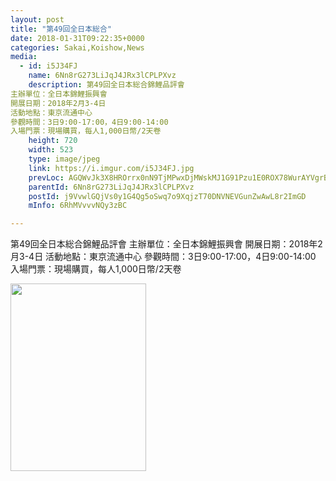 ```yaml
---
layout: post
title: "第49回全日本総合" 
date: 2018-01-31T09:22:35+0000 
categories: Sakai,Koishow,News 
media:
  - id: i5J34FJ
    name: 6Nn8rG273LiJqJ4JRx3lCPLPXvz
    description: 第49回全日本総合錦鯉品評會
主辦單位：全日本錦鯉振興會
開展日期：2018年2月3-4日
活動地點：東京流通中心
參觀時間：3日9:00-17:00，4日9:00-14:00
入場門票：現場購買，每人1,000日幣/2天卷
    height: 720
    width: 523
    type: image/jpeg
    link: https://i.imgur.com/i5J34FJ.jpg
    prevLoc: AGQWvJk3X8HROrrx0nN9TjMPwxDjMWskMJ1G91Pzu1E0ROX78WurAYVgrBrMiLXW9E4AwgIDZk6g5PW7SyXy16ALYnc8YWv1DZX2c6KEk6vR6RUXWzYGvpZZUqWkr54A0BT30BpgXmgwCxrG1l4D4jCAjqvkZP8Gh1xB01jEOPINPP6kv97wFvYKDBBr7rHPlJgMkMP9hmxBoywjzGIDWq0lxDEkiBWALxjpvpHBLMVqnq6Qi8jjg2DL7vC5OjnBEnO5i70
    parentId: 6Nn8rG273LiJqJ4JRx3lCPLPXvz
    postId: j9VvwlGQjVs0y1G4Qg5oSwq7o9XqjzT70DNVNEVGunZwAwL8r2ImGD
    mInfo: 6RhMVvvvNQy3zBC

---
```


第49回全日本総合錦鯉品評會
主辦單位：全日本錦鯉振興會
開展日期：2018年2月3-4日
活動地點：東京流通中心
參觀時間：3日9:00-17:00，4日9:00-14:00
入場門票：現場購買，每人1,000日幣/2天卷


<a href="https://i.imgur.com/i5J34FJ.jpg"><img src="https://i.imgur.com/i5J34FJ.jpg" height="300" width="217" /></a> 
 
